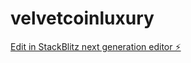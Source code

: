 # velvetcoinluxury

[Edit in StackBlitz next generation editor ⚡️](https://stackblitz.com/~/github.com/satphonix-dotcom/velvetcoinluxury)